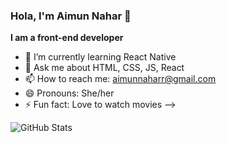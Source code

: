 ### Hola, I'm Aimun Nahar 👋

**I am a front-end developer** 




- 🌱 I’m currently learning React Native
- 💬 Ask me about HTML, CSS, JS, React 
- 📫 How to reach me: aimunnaharr@gmail.com
- 😄 Pronouns: She/her
- ⚡ Fun fact: Love to watch movies
-->


![GitHub Stats](https://github-readme-stats.vercel.app/api?username=aimunhidden485&theme=radical)
